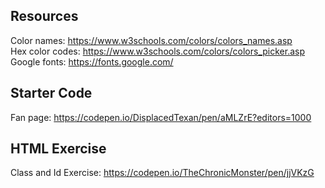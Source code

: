 ## Resources

Color names: https://www.w3schools.com/colors/colors_names.asp \
Hex color codes: https://www.w3schools.com/colors/colors_picker.asp \
Google fonts: https://fonts.google.com/

## Starter Code

Fan page: https://codepen.io/DisplacedTexan/pen/aMLZrE?editors=1000

## HTML Exercise
Class and Id Exercise: https://codepen.io/TheChronicMonster/pen/jjVKzG
